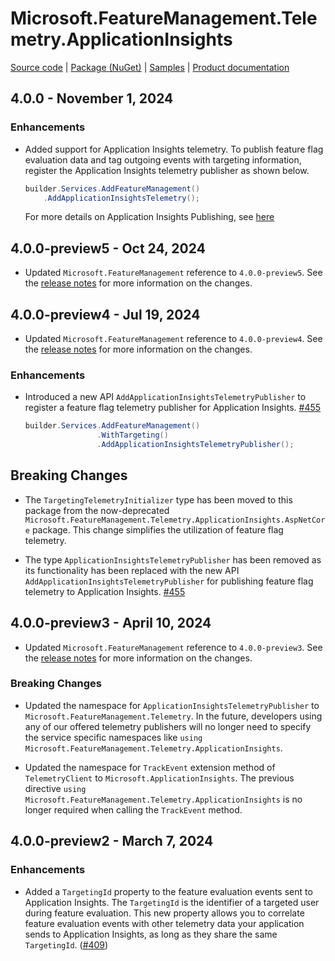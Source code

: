 # Microsoft.FeatureManagement.Telemetry.ApplicationInsights

[Source code][source_code] | [Package (NuGet)][package] | [Samples][samples] | [Product documentation][docs]

## 4.0.0 - November 1, 2024

### Enhancements

* Added support for Application Insights telemetry. To publish feature flag evaluation data and tag outgoing events with targeting information, register the Application Insights telemetry publisher as shown below.

    ```csharp
    builder.Services.AddFeatureManagement()
        .AddApplicationInsightsTelemetry();
    ```

    For more details on Application Insights Publishing, see [here](https://learn.microsoft.com/en-us/azure/azure-app-configuration/feature-management-dotnet-reference#application-insights-telemetry-publisher)

## 4.0.0-preview5 - Oct 24, 2024

* Updated `Microsoft.FeatureManagement` reference to `4.0.0-preview5`. See the [release notes](./Microsoft.Featuremanagement.md) for more information on the changes.

## 4.0.0-preview4 - Jul 19, 2024

* Updated `Microsoft.FeatureManagement` reference to `4.0.0-preview4`. See the [release notes](./Microsoft.Featuremanagement.md) for more information on the changes.

### Enhancements

* Introduced a new API `AddApplicationInsightsTelemetryPublisher` to register a feature flag telemetry publisher for Application Insights. [#455](https://github.com/microsoft/FeatureManagement-Dotnet/pull/455)

  ``` C#
  builder.Services.AddFeatureManagement()
                  .WithTargeting()
                  .AddApplicationInsightsTelemetryPublisher();
  ```

## Breaking Changes

* The `TargetingTelemetryInitializer` type has been moved to this package from the now-deprecated `Microsoft.FeatureManagement.Telemetry.ApplicationInsights.AspNetCore` package. This change simplifies the utilization of feature flag telemetry.

* The type `ApplicationInsightsTelemetryPublisher` has been removed as its functionality has been replaced with the new API `AddApplicationInsightsTelemetryPublisher` for publishing feature flag telemetry to Application Insights. [#455](https://github.com/microsoft/FeatureManagement-Dotnet/pull/455)

## 4.0.0-preview3 - April 10, 2024

* Updated `Microsoft.FeatureManagement` reference to `4.0.0-preview3`. See the [release notes](./Microsoft.Featuremanagement.md) for more information on the changes.

### Breaking Changes

* Updated the namespace for `ApplicationInsightsTelemetryPublisher` to `Microsoft.FeatureManagement.Telemetry`. In the future, developers using any of our offered telemetry publishers will no longer need to specify the service specific namespaces like `using Microsoft.FeatureManagement.Telemetry.ApplicationInsights`.

* Updated the namespace for `TrackEvent` extension method of `TelemetryClient` to `Microsoft.ApplicationInsights`. The previous directive `using Microsoft.FeatureManagement.Telemetry.ApplicationInsights` is no longer required when calling the `TrackEvent` method.

## 4.0.0-preview2 - March 7, 2024

### Enhancements

* Added a `TargetingId` property to the feature evaluation events sent to Application Insights. The `TargetingId` is the identifier of a targeted user during feature evaluation. This new property allows you to correlate feature evaluation events with other telemetry data your application sends to Application Insights, as long as they share the same `TargetingId`. ([#409](https://github.com/microsoft/FeatureManagement-Dotnet/issues/409))

<!-- LINKS -->
[docs]: https://github.com/microsoft/FeatureManagement-Dotnet
[package]: https://www.nuget.org/packages/Microsoft.FeatureManagement.Telemetry.ApplicationInsights
[samples]: https://github.com/microsoft/FeatureManagement-Dotnet/tree/preview/examples/EvaluationDataToApplicationInsights
[source_code]: https://github.com/microsoft/FeatureManagement-Dotnet/tree/preview/src/Microsoft.FeatureManagement.Telemetry.ApplicationInsights

